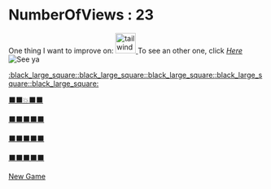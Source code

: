 # NumberOfViews : 23
One thing I want to improve on: <a href="https://tailwindcss.com/" target="_blank" rel="noreferrer"> <img src="https://www.vectorlogo.zone/logos/tailwindcss/tailwindcss-icon.svg" alt="tailwind" width="40" height="40"/> </a>
To see an other one, click *[Here](https://github.com/Charles-Chrismann)*
![See ya](https://next-lvl-github.herokuapp.com/slide/random)
<p align="left">
<a href="https://next-lvl-github.herokuapp.com/minesweeper/update?x=0&y=0">:black_large_square:</a><a href="https://next-lvl-github.herokuapp.com/minesweeper/update?x=1&y=0">:black_large_square:</a><a href="https://next-lvl-github.herokuapp.com/minesweeper/update?x=2&y=0">:black_large_square:</a><a href="https://next-lvl-github.herokuapp.com/minesweeper/update?x=3&y=0">:black_large_square:</a><a href="https://next-lvl-github.herokuapp.com/minesweeper/update?x=4&y=0">:black_large_square:</a>

<a href="https://next-lvl-github.herokuapp.com/minesweeper/update?x=0&y=1">:black_large_square:</a><a href="https://next-lvl-github.herokuapp.com/minesweeper/update?x=1&y=1">:black_large_square:</a><a href="https://next-lvl-github.herokuapp.com/minesweeper/update?x=2&y=1">:boom:</a><a href="https://next-lvl-github.herokuapp.com/minesweeper/update?x=3&y=1">:black_large_square:</a><a href="https://next-lvl-github.herokuapp.com/minesweeper/update?x=4&y=1">:black_large_square:</a>

<a href="https://next-lvl-github.herokuapp.com/minesweeper/update?x=0&y=2">:black_large_square:</a><a href="https://next-lvl-github.herokuapp.com/minesweeper/update?x=1&y=2">:black_large_square:</a><a href="https://next-lvl-github.herokuapp.com/minesweeper/update?x=2&y=2">:black_large_square:</a><a href="https://next-lvl-github.herokuapp.com/minesweeper/update?x=3&y=2">:black_large_square:</a><a href="https://next-lvl-github.herokuapp.com/minesweeper/update?x=4&y=2">:black_large_square:</a>

<a href="https://next-lvl-github.herokuapp.com/minesweeper/update?x=0&y=3">:black_large_square:</a><a href="https://next-lvl-github.herokuapp.com/minesweeper/update?x=1&y=3">:black_large_square:</a><a href="https://next-lvl-github.herokuapp.com/minesweeper/update?x=2&y=3">:black_large_square:</a><a href="https://next-lvl-github.herokuapp.com/minesweeper/update?x=3&y=3">:black_large_square:</a><a href="https://next-lvl-github.herokuapp.com/minesweeper/update?x=4&y=3">:black_large_square:</a>

<a href="https://next-lvl-github.herokuapp.com/minesweeper/update?x=0&y=4">:black_large_square:</a><a href="https://next-lvl-github.herokuapp.com/minesweeper/update?x=1&y=4">:black_large_square:</a><a href="https://next-lvl-github.herokuapp.com/minesweeper/update?x=2&y=4">:black_large_square:</a><a href="https://next-lvl-github.herokuapp.com/minesweeper/update?x=3&y=4">:black_large_square:</a><a href="https://next-lvl-github.herokuapp.com/minesweeper/update?x=4&y=4">:black_large_square:</a>

</p>
<a href="https://next-lvl-github.herokuapp.com/minesweeper/new">New Game</a>
